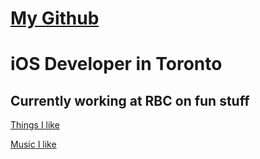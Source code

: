 # [My Github](https://github.com/kevinjstewart)

# iOS Developer in Toronto

## Currently working at RBC on fun stuff

[Things I like](interests.md)

[Music I like](music.md)
